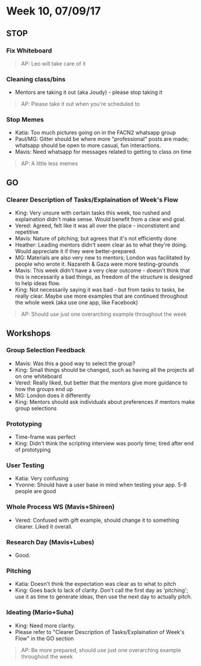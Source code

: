 # Week 10, 07/09/17

## STOP

### Fix Whiteboard
> AP: Leo will take care of it

### Cleaning class/bins
+ Mentors are taking it out (aka Joudy) - please stop taking it
> AP: Please take it out when you're scheduled to

### Stop Memes
+ Katia: Too much pictures going on in the FACN2 whatsapp group
+ Paul/MG: Gitter should be where more "professional" posts are made; whatsapp should be open to more casual, fun interactions. 
+ Mavis: Need whatsapp for messages related to getting to class on time
> AP: A little less memes 


## GO

### Clearer Description of Tasks/Explaination of Week's Flow
+ King: Very unsure with certain tasks this week, too rushed and explaination didn't make sense. Would benefit from a clear end goal. 
+ Vered: Agreed, felt like it was all over the place - inconstistent and repetitive
+ Mavis: Nature of pitching; but agrees that it's not efficiently done
+ Heather: Leading mentors didn't seem clear as to what they're doing. Would appreciate it if they were better-prepared.
+ MG: Materials are also very new to mentors; London was facilitated by people who wrote it. Nazareth & Gaza were more testing-grounds
+ Mavis: This week didn't have a very clear outcome - doesn't think that this is necessarily a bad things, as freedom of the structure is designed to help ideas flow.
+ King: Not necessarily saying it was bad - but from tasks to tasks, be really clear. Maybe use more examples that are continued throughout the whole week (aka use one app, like Facebook)
> AP: Should use just one overarching example throughout the week

## Workshops

### Group Selection Feedback
+ Mavis: Was this a good way to select the group?
+ King: Small things should be changed, such as having all the projects all on one whiteboard
+ Vered: Really liked, but better that the mentors give more guidance to how the groups end up
+ MG: London does it differently
+ King: Mentors should ask individuals about preferences if mentors make group selections

### Prototyping
+ Time-frame was perfect
+ King: Didn't think the scripting interview was poorly time; tired after end of prototyping

### User Testing
+ Katia: Very confusing
+ Yvonne: Should have a user base in mind when testing your app. 5-8 people are good

### Whole Process WS (Mavis+Shireen)
+ Vered: Confused with gift example, should change it to something clearer. Liked it overall.

### Research Day (Mavis+Lubes)
+ Good.

### Pitching
+ Katia: Doesn't think the expectation was clear as to what to pitch
+ King: Goes back to lack of clarity. Don't call the first day as 'pitching'; use it as time to generate ideas, then use the next day to actually pitch.

### Ideating (Mario+Suha)
+ King: Need more clarity. 
+ Please refer to "Clearer Description of Tasks/Explaination of Week's Flow" in the GO section
> AP: Be more prepared, should use just one overarching example throughout the week
